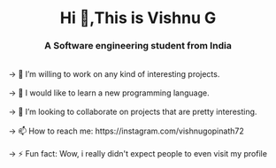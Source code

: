 <h1><center>Hi 👋,This is Vishnu G</center></h1>
<h3><center>A Software engineering student from India</center></h3><br/>
&emsp; ->  🔭 I’m willing to work on any kind of interesting projects. <br/><br/>
&emsp; ->  🌱 I would like to learn a new programming language. <br/><br/>
&emsp; ->  👯 I’m looking to collaborate on projects that are pretty interesting. <br/><br/>
&emsp; ->  📫 How to reach me: https://instagram.com/vishnugopinath72 <br/><br/>
&emsp; ->  ⚡ Fun fact: Wow, i really didn't expect people to even visit my profile <br/><br/> 
